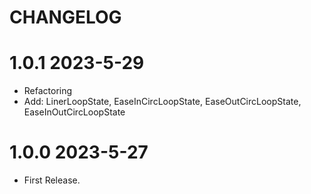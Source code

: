 # CHANGELOG

# 1.0.1 2023-5-29
- Refactoring
- Add: LinerLoopState, EaseInCircLoopState, EaseOutCircLoopState, EaseInOutCircLoopState

# 1.0.0 2023-5-27
- First Release.

